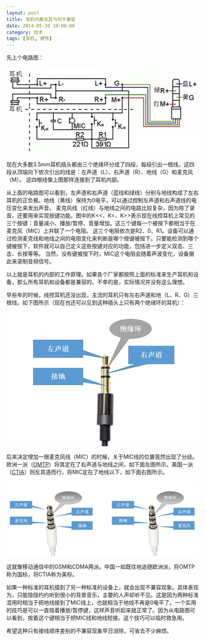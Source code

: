 ```yaml
---
layout: post
title: 耳机内幕及其为何不兼容
date: 2014-05-30 19:00:00
category: 技术
tags: [耳机, 硬件]
---
```


先上个电路图：

![](/images/2014-05-30-earphones-circuit.jpg)

<!--more-->

现在大多数3.5mm耳机插头都由三个绝缘环分成了四段，每段引出一根线。这四段从顶端向下依次引出的线是：左声道（L）、右声道（R）、地线（G）和麦克风（M）。
这四根线像上图那样连接到了耳机内部。

从上面的电路图可以看到，左声道和右声道（蓝线和绿线）分别与地线构成了左右耳机的正负极。地线（黄线）保持为0电平，可以通过控制左声道和右声道线的电压变化来发出声音。
麦克风线（红线）与地线之间的电路比较复杂，因为除了录音，还要用来实现按键功能。图中的K<<、K=、K>>表示现在线控耳机上常见的三个按键：音量减小、播放/暂停、音量增加。这三个键每一个被按下都相当于在麦克风（MIC）上并联了一个电阻。
这三个电阻依次是R2、0、R1。设备可以通过检测麦克线和地线之间的电阻变化来判断是哪个按键被按下。只要能检测到哪个键被按下，软件就可以自己定义这些按键对应的功能，包括进一步定义双击、三击、长按等等。
当然，没有键被按下时，MIC这个电阻会随着声波变化，设备据此来录制音频信号。

以上就是耳机的内部的工作原理。如果各个厂家都按照上面的标准来生产耳机和设备，那么所有耳机和设备都是兼容的。不幸的是，实际情况并没有这么理想。

早些年的时候，线控耳机还没出现，主流的耳机只有左右声道和地（L、R、G）三根线。如下图所示（现在也还可以见到这种插头上只有两个绝缘环的耳机）：

![](/images/2014-05-30-earphones-with-three-lines.png)

后来决定增加一根麦克风线（MIC）的时候，关于MIC线的位置竟然出现了分歧。欧洲一派（[OMTP](http://en.wikipedia.org/wiki/OMTP)）将其定在了右声道与地线之间，如下面左图所示。美国一派（[CTIA](http://en.wikipedia.org/wiki/CTIA_%E2%80%93_The_Wireless_Association)）则反其道而行，将MIC定在了地线以下，如下面右图所示。

![](/images/2014-05-30-earphones-of-different-standards.png)

这就像移动通信中的GSM和CDMA两派。中国一如既往地追随欧洲派，将OMTP称为国标，将CTIA称为美标。

如果一种标准的耳机插到了另一种标准的设备上，就会出现不兼容现象。具体表现为，只能隐隐约约听到很小的背景音乐，主要的人声却听不见。这是因为两种标准混用时相当于把地线接到了MIC线上，也就相当于地线不再是0电平了。一个实用的技巧是可以一直按着播放/暂停键，这样声音听起来就正常了。因为从电路图可以看到，按着这个键相当于把MIC线和地线短接。这个技巧可以临时救急用。

希望这种只有接线顺序差别的不兼容现象早日消除，可省去不少麻烦。
